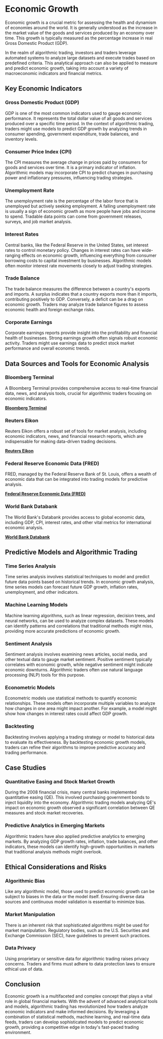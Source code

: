 # Economic Growth

Economic growth is a crucial metric for assessing the health and dynamism of economies around the world. It is generally understood as the increase in the market value of the goods and services produced by an economy over time. This growth is typically measured as the percentage increase in real Gross Domestic Product (GDP).

In the realm of algorithmic trading, investors and traders leverage automated systems to analyze large datasets and execute trades based on predefined criteria. This analytical approach can also be applied to measure and predict economic growth, taking into account a variety of macroeconomic indicators and financial metrics.

## Key Economic Indicators

### Gross Domestic Product (GDP)

GDP is one of the most common indicators used to gauge economic performance. It represents the total dollar value of all goods and services produced over a specific time period. In the context of algorithmic trading, traders might use models to predict GDP growth by analyzing trends in consumer spending, government expenditure, trade balances, and inventory levels.

### Consumer Price Index (CPI)

The CPI measures the average change in prices paid by consumers for goods and services over time. It is a primary indicator of inflation. Algorithmic models may incorporate CPI to predict changes in purchasing power and inflationary pressures, influencing trading strategies.

### Unemployment Rate

The unemployment rate is the percentage of the labor force that is unemployed but actively seeking employment. A falling unemployment rate is usually a sign of economic growth as more people have jobs and income to spend. Tradable data points can come from government releases, surveys, and job market analysis.

### Interest Rates

Central banks, like the Federal Reserve in the United States, set interest rates to control monetary policy. Changes in interest rates can have wide-ranging effects on economic growth, influencing everything from consumer borrowing costs to capital investment by businesses. Algorithmic models often monitor interest rate movements closely to adjust trading strategies.

### Trade Balance

The trade balance measures the difference between a country's exports and imports. A surplus indicates that a country exports more than it imports, contributing positively to GDP. Conversely, a deficit can be a drag on economic growth. Traders may analyze trade balance figures to assess economic health and foreign exchange risks.

### Corporate Earnings

Corporate earnings reports provide insight into the profitability and financial health of businesses. Strong earnings growth often signals robust economic activity. Traders might use earnings data to predict stock market performance and overall economic trends.

## Data Sources and Tools for Economic Analysis

### Bloomberg Terminal

A Bloomberg Terminal provides comprehensive access to real-time financial data, news, and analysis tools, crucial for algorithmic traders focusing on economic indicators.

**[Bloomberg Terminal](https://www.bloomberg.com/professional/solution/bloomberg-terminal/)**

### Reuters Eikon

Reuters Eikon offers a robust set of tools for market analysis, including economic indicators, news, and financial research reports, which are indispensable for making data-driven trading decisions.

**[Reuters Eikon](https://www.refinitiv.com/en/products/eikon-trading-software)**

### Federal Reserve Economic Data (FRED)

FRED, managed by the Federal Reserve Bank of St. Louis, offers a wealth of economic data that can be integrated into trading models for predictive analysis.

**[Federal Reserve Economic Data (FRED)](https://fred.stlouisfed.org/)**

### World Bank Databank

The World Bank's Databank provides access to global economic data, including GDP, CPI, interest rates, and other vital metrics for international economic analysis.

**[World Bank Databank](https://databank.worldbank.org/)**

## Predictive Models and Algorithmic Trading

### Time Series Analysis

Time series analysis involves statistical techniques to model and predict future data points based on historical trends. In economic growth analysis, time series models can forecast future GDP growth, inflation rates, unemployment, and other indicators.

### Machine Learning Models

Machine learning algorithms, such as linear regression, decision trees, and neural networks, can be used to analyze complex datasets. These models can identify patterns and correlations that traditional methods might miss, providing more accurate predictions of economic growth.

### Sentiment Analysis

Sentiment analysis involves examining news articles, social media, and other textual data to gauge market sentiment. Positive sentiment typically correlates with economic growth, while negative sentiment might indicate economic downturns. Algorithmic traders often use natural language processing (NLP) tools for this purpose.

### Econometric Models

Econometric models use statistical methods to quantify economic relationships. These models often incorporate multiple variables to analyze how changes in one area might impact another. For example, a model might show how changes in interest rates could affect GDP growth.

### Backtesting

Backtesting involves applying a trading strategy or model to historical data to evaluate its effectiveness. By backtesting economic growth models, traders can refine their algorithms to improve predictive accuracy and trading performance.

## Case Studies

### Quantitative Easing and Stock Market Growth

During the 2008 financial crisis, many central banks implemented quantitative easing (QE). This involved purchasing government bonds to inject liquidity into the economy. Algorithmic trading models analyzing QE's impact on economic growth observed a significant correlation between QE measures and stock market recoveries.

### Predictive Analytics in Emerging Markets

Algorithmic traders have also applied predictive analytics to emerging markets. By analyzing GDP growth rates, inflation, trade balances, and other indicators, these models can identify high-growth opportunities in markets that traditional analysis methods might overlook.

## Ethical Considerations and Risks

### Algorithmic Bias

Like any algorithmic model, those used to predict economic growth can be subject to biases in the data or the model itself. Ensuring diverse data sources and continuous model validation is essential to minimize bias.

### Market Manipulation

There is an inherent risk that sophisticated algorithms might be used for market manipulation. Regulatory bodies, such as the U.S. Securities and Exchange Commission (SEC), have guidelines to prevent such practices.

### Data Privacy

Using proprietary or sensitive data for algorithmic trading raises privacy concerns. Traders and firms must adhere to data protection laws to ensure ethical use of data.

## Conclusion

Economic growth is a multifaceted and complex concept that plays a vital role in global financial markets. With the advent of advanced analytical tools and models, algorithmic trading has revolutionized how traders analyze economic indicators and make informed decisions. By leveraging a combination of statistical methods, machine learning, and real-time data feeds, traders can develop sophisticated models to predict economic growth, providing a competitive edge in today's fast-paced trading environment.